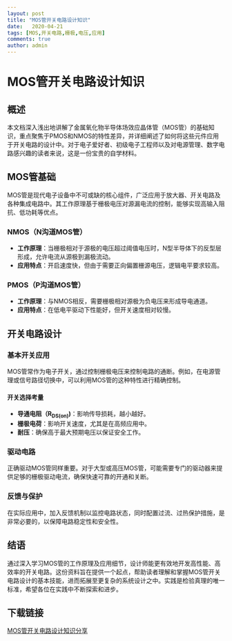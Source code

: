 ```yaml
---
layout: post
title: "MOS管开关电路设计知识"
date:   2020-04-21
tags: [MOS,开关电路,栅极,电压,应用]
comments: true
author: admin
---
```

# MOS管开关电路设计知识

## 概述

本文档深入浅出地讲解了金属氧化物半导体场效应晶体管（MOS管）的基础知识，重点聚焦于PMOS和NMOS的特性差异，并详细阐述了如何将这些元件应用于开关电路的设计中。对于电子爱好者、初级电子工程师以及对电源管理、数字电路感兴趣的读者来说，这是一份宝贵的自学材料。

## MOS管基础

MOS管是现代电子设备中不可或缺的核心组件，广泛应用于放大器、开关电路及各种集成电路中。其工作原理基于栅极电压对源漏电流的控制，能够实现高输入阻抗、低功耗等优点。

### NMOS（N沟道MOS管）

- **工作原理**：当栅极相对于源极的电压超过阈值电压时，N型半导体下的反型层形成，允许电流从源极到漏极流动。
- **应用特点**：开启速度快，但由于需要正向偏置栅源电压，逻辑电平要求较高。

### PMOS（P沟道MOS管）

- **工作原理**：与NMOS相反，需要栅极相对源极为负电压来形成导电通道。
- **应用特点**：在低电平驱动下性能好，但开关速度相对较慢。

## 开关电路设计

### 基本开关应用

MOS管常作为电子开关，通过控制栅极电压来控制电路的通断。例如，在电源管理或信号路径切换中，可以利用MOS管的这种特性进行精确控制。

#### 开关选择考量

- **导通电阻（R<sub>DS(on)</sub>)**：影响传导损耗，越小越好。
- **栅极电荷**：影响开关速度，尤其是在高频应用中。
- **耐压**：确保高于最大预期电压以保证安全工作。

### 驱动电路

正确驱动MOS管同样重要。对于大型或高压MOS管，可能需要专门的驱动器来提供足够的栅极驱动电流，确保快速可靠的开通和关断。

### 反馈与保护

在实际应用中，加入反馈机制以监控电路状态，同时配置过流、过热保护措施，是非常必要的，以保障电路稳定性和安全性。

## 结语

通过深入学习MOS管的工作原理及应用细节，设计师能更有效地开发高性能、高效率的开关电路。这份资料旨在提供一个起点，帮助读者理解和掌握MOS管开关电路设计的基本技能，进而拓展至更复杂的系统设计之中。实践是检验真理的唯一标准，希望各位在实践中不断探索和进步。

## 下载链接

[MOS管开关电路设计知识分享](https://pan.quark.cn/s/07dcf34834d4)